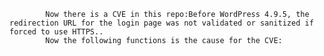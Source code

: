 
            Now there is a CVE in this repo:Before WordPress 4.9.5, the redirection URL for the login page was not validated or sanitized if forced to use HTTPS..
            Now the following functions is the cause for the CVE:
            